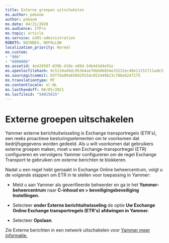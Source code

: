 ```yaml
---
title: Externe groepen uitschakelen
ms.author: pebaum
author: pebaum
ms.date: 04/21/2020
ms.audience: ITPro
ms.topic: article
ms.service: o365-administration
ROBOTS: NOINDEX, NOFOLLOW
localization_priority: Normal
ms.custom:
- "966"
- "6000006"
ms.assetid: 4e429507-039b-410e-a994-54b443d4e91e
ms.openlocfilehash: 9c513da49dc953b4ae76bb06854e33232ec40e11151f11ade33c3080092aa598
ms.sourcegitcommit: b5f7da89a650d2915dc652449623c78be6247175
ms.translationtype: MT
ms.contentlocale: nl-NL
ms.lasthandoff: 08/05/2021
ms.locfileid: "54015615"
---
```

# <a name="how-to-disable-external-groups"></a>Externe groepen uitschakelen

Yammer externe berichtuitwisseling is Exchange transportregels (ETR's), een reeks proactieve besturingselementen om te voorkomen dat bedrijfsgegevens worden gedeeld. Als u wilt voorkomen dat gebruikers externe groepen maken, moet u een Exchange-transportregel (ETR) configureren en vervolgens Yammer configureren om de regel Exchange Transport te gebruiken om externe berichten te blokkeren.
  
Nadat u een regel hebt gemaakt in Exchange Online beheercentrum, volgt u de volgende stappen om ETR in te stellen voor toepassing in Yammer:
  
- Meld u aan Yammer als geverifieerde beheerder en ga in het **Yammer-beheercentrum** naar **C-inhoud en \> beveiligingsbeveiliging Instellingen.**

- Selecteer **onder Externe berichtuitwisseling** de optie **Uw Exchange Online Exchange transportregels (ETR's) afdwingen in Yammer.**

- Selecteer **Opslaan**.

Zie Externe berichten in een netwerk uitschakelen voor [Yammer meer informatie.](https://docs.microsoft.com/yammer/work-with-external-users/disable-external-messaging)
  